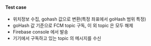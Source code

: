 #### Test case
 - 위치정보 수집, gohash 값으로 변환(특정 좌표에서 goHash 범위 특정)
 - goHash 값 기준으로 FCM topic 구독, 이 외 topic 은 모두 해제
 - Firebase console 에서 발송
 - 기기에서 구독하고 있는 topic 의 메시지를 수신